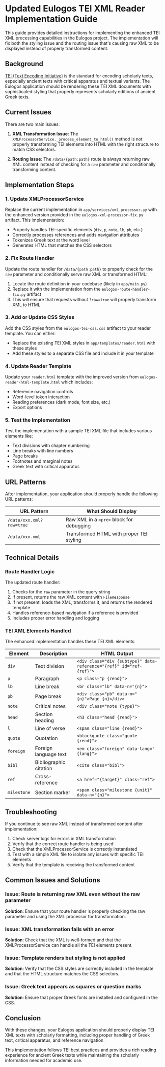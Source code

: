 # Updated Eulogos TEI XML Reader Implementation Guide

This guide provides detailed instructions for implementing the enhanced TEI XML processing capabilities in the Eulogos project. The implementation will fix both the styling issue and the routing issue that's causing raw XML to be displayed instead of properly transformed content.

## Background

[TEI (Text Encoding Initiative)](https://tei-c.org/) is the standard for encoding scholarly texts, especially ancient texts with critical apparatus and textual variants. The Eulogos application should be rendering these TEI XML documents with sophisticated styling that properly represents scholarly editions of ancient Greek texts.

## Current Issues

There are two main issues:

1. **XML Transformation Issue**: The `XMLProcessorService._process_element_to_html()` method is not properly transforming TEI elements into HTML with the right structure to match CSS selectors.

2. **Routing Issue**: The `/data/{path:path}` route is always returning raw XML content instead of checking for a `raw` parameter and conditionally transforming content.

## Implementation Steps

### 1. Update XMLProcessorService

Replace the current implementation in `app/services/xml_processor.py` with the enhanced version provided in the `eulogos-xml-processor-fix.py` artifact. This implementation:

- Properly handles TEI-specific elements (`div`, `p`, `note`, `lb`, `pb`, etc.)
- Correctly processes references and adds navigation attributes
- Tokenizes Greek text at the word level
- Generates HTML that matches the CSS selectors

### 2. Fix Route Handler

Update the route handler for `/data/{path:path}` to properly check for the `raw` parameter and conditionally serve raw XML or transformed HTML:

1. Locate the route definition in your codebase (likely in `app/main.py`)
2. Replace it with the implementation from the `eulogos-route-handler-fix.py` artifact
3. This will ensure that requests without `?raw=true` will properly transform XML to HTML

### 3. Add or Update CSS Styles

Add the CSS styles from the `eulogos-tei-css.css` artifact to your reader template. You can either:

- Replace the existing TEI XML styles in `app/templates/reader.html` with these styles
- Add these styles to a separate CSS file and include it in your template

### 4. Update Reader Template

Update your `reader.html` template with the improved version from `eulogos-reader-html-template.html` which includes:

- Reference navigation controls
- Word-level token interaction
- Reading preferences (dark mode, font size, etc.)
- Export options

### 5. Test the Implementation

Test the implementation with a sample TEI XML file that includes various elements like:

- Text divisions with chapter numbering
- Line breaks with line numbers
- Page breaks
- Footnotes and marginal notes
- Greek text with critical apparatus

## URL Patterns

After implementation, your application should properly handle the following URL patterns:

| URL Pattern | What Should Display |
|-------------|---------------------|
| `/data/xxx.xml?raw=true` | Raw XML in a `<pre>` block for debugging |
| `/data/xxx.xml` | Transformed HTML with proper TEI styling |

## Technical Details

### Route Handler Logic

The updated route handler:

1. Checks for the `raw` parameter in the query string
2. If present, returns the raw XML content with `FileResponse`
3. If not present, loads the XML, transforms it, and returns the rendered template
4. Handles reference-based navigation if a reference is provided
5. Includes proper error handling and logging

### TEI XML Elements Handled

The enhanced implementation handles these TEI XML elements:

| Element | Description | HTML Output |
|---------|-------------|-------------|
| `div` | Text division | `<div class="div {subtype}" data-reference="{ref}" id="ref-{ref}">` |
| `p` | Paragraph | `<p class="p {rend}">` |
| `lb` | Line break | `<br class="lb" data-n="{n}">` |
| `pb` | Page break | `<div class="pb" data-n="{n}">Page {n}</div>` |
| `note` | Critical notes | `<div class="note {type}">` |
| `head` | Section heading | `<h3 class="head {rend}">` |
| `l` | Line of verse | `<span class="line {rend}">` |
| `quote` | Quotation | `<blockquote class="quote {rend}">` |
| `foreign` | Foreign language text | `<em class="foreign" data-lang="{lang}">` |
| `bibl` | Bibliographic citation | `<cite class="bibl">` |
| `ref` | Cross-reference | `<a href="{target}" class="ref">` |
| `milestone` | Section marker | `<span class="milestone {unit}" data-n="{n}">` |

## Troubleshooting

If you continue to see raw XML instead of transformed content after implementation:

1. Check server logs for errors in XML transformation
2. Verify that the correct route handler is being used
3. Check that the XMLProcessorService is correctly instantiated
4. Test with a simple XML file to isolate any issues with specific TEI elements
5. Verify that the template is receiving the transformed content

## Common Issues and Solutions

### Issue: Route is returning raw XML even without the raw parameter

**Solution**: Ensure that your route handler is properly checking the raw parameter and using the XML processor for transformation.

### Issue: XML transformation fails with an error

**Solution**: Check that the XML is well-formed and that the XMLProcessorService can handle all the TEI elements present.

### Issue: Template renders but styling is not applied

**Solution**: Verify that the CSS styles are correctly included in the template and that the HTML structure matches the CSS selectors.

### Issue: Greek text appears as squares or question marks

**Solution**: Ensure that proper Greek fonts are installed and configured in the CSS.

## Conclusion

With these changes, your Eulogos application should properly display TEI XML texts with scholarly formatting, including proper handling of Greek text, critical apparatus, and reference navigation.

This implementation follows TEI best practices and provides a rich reading experience for ancient Greek texts while maintaining the scholarly information needed for academic use.